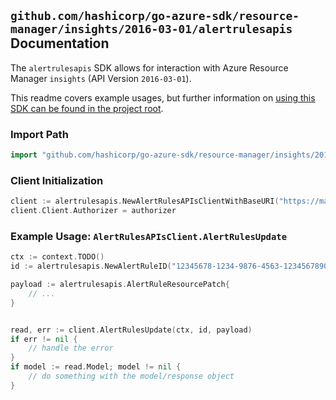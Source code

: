 
## `github.com/hashicorp/go-azure-sdk/resource-manager/insights/2016-03-01/alertrulesapis` Documentation

The `alertrulesapis` SDK allows for interaction with Azure Resource Manager `insights` (API Version `2016-03-01`).

This readme covers example usages, but further information on [using this SDK can be found in the project root](https://github.com/hashicorp/go-azure-sdk/tree/main/docs).

### Import Path

```go
import "github.com/hashicorp/go-azure-sdk/resource-manager/insights/2016-03-01/alertrulesapis"
```


### Client Initialization

```go
client := alertrulesapis.NewAlertRulesAPIsClientWithBaseURI("https://management.azure.com")
client.Client.Authorizer = authorizer
```


### Example Usage: `AlertRulesAPIsClient.AlertRulesUpdate`

```go
ctx := context.TODO()
id := alertrulesapis.NewAlertRuleID("12345678-1234-9876-4563-123456789012", "example-resource-group", "ruleName")

payload := alertrulesapis.AlertRuleResourcePatch{
	// ...
}


read, err := client.AlertRulesUpdate(ctx, id, payload)
if err != nil {
	// handle the error
}
if model := read.Model; model != nil {
	// do something with the model/response object
}
```
